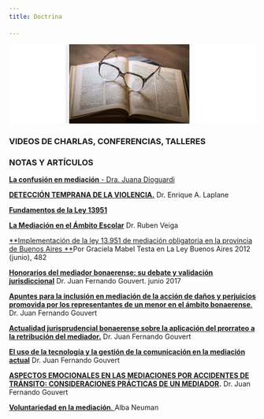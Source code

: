 ```yaml
---
title: Doctrina

---
```

![null](/images/uploads/doctrina.jpg)

### VIDEOS DE CHARLAS, CONFERENCIAS, TALLERES

### NOTAS Y ARTÍCULOS

[**La confusión en mediación** - Dra. Juana Dioguardi](/doctrina/la-confusion-en-mediacion/index.html)

[**DETECCIÓN TEMPRANA DE LA VIOLENCIA.**](/doctrina/deteccion-temprana-de-la-violencia/index.html)  Dr. Enrique A. Laplane

[**Fundamentos de la Ley 13951**](https://sitio-mediadores.netlify.com/doctrina/fundamentos-de-la-ley-13951/index.html)

[**La Mediación en el Ámbito Escolar**](/doctrina/la-mediacion-en-el-ambito-escolar/index.html) Dr. Ruben Veiga

[**Implementación de la ley 13.951 de mediación obligatoria en la provincia de Buenos Aires **](/doctrina/implementacion-de-la-ley-13-951-de-mediacion-obligatoria-en-la-provincia-de-buenos-aires/index.html)Por Graciela Mabel Testa en La Ley Buenos Aires 2012 (junio), 482

[**Honorarios del mediador bonaerense: su debate y validación jurisdiccional**](/doctrina/honorarios-del-mediador-bonaerense-su-debate-y-validacion-jurisdiccional/index.html) Dr. Juan Fernando Gouvert. junio 2017

[**Apuntes para la inclusión en mediación de la acción de daños y perjuicios promovida por los representantes de un menor en el ámbito bonaerense**.](/doctrina/yyy-apuntes-para-la-inclusion-en-mediacion-de-la-accion-de-danos-y-perjuicios-promovida-por-los-representantes-de-un-menor-en-el-ambito-bonaerense/index.html) Dr. Juan Fernando Gouvert

[**Actualidad jurisprudencial bonaerense sobre la aplicación del prorrateo a la retribución del mediador.**](/doctrina/actualidad-jurisprudencial-bonaerense-sobre-la-aplicacion-del-prorrateo-a-la-retribucion-del-mediador/index.html) Dr. Juan Fernando Gouvert

[**El uso de la tecnología y la gestión de la comunicación en la mediación actual**](/doctrina/zzzel-uso-de-la-tecnologia-y-la-gestion-de-la-comunicacion-en-la-mediacion-actual/index.html) Dr. Juan Fernando Gouvert

[**ASPECTOS EMOCIONALES EN LAS MEDIACIONES POR ACCIDENTES DE TRÁNSITO: CONSIDERACIONES PRÁCTICAS DE UN MEDIADOR**](/doctrina/yyy-aspectos-emocionales-en-las-mediaciones-por-accidentes-de-transito-consideraciones-practicas-de-un-mediador/index.html)**.** Dr. Juan Fernando Gouvert

[**Voluntariedad en la mediación**. ](/doctrina/voluntariedad-la-importancia-en-la-mediación)Alba Neuman